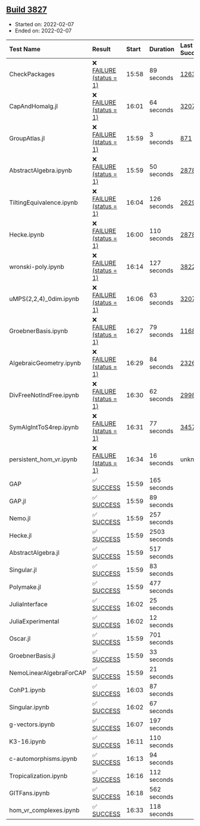 ## [Build 3827](https://oscarci.mathematik.uni-kl.de/job/oscar-stable/3827/)

* Started on: 2022-02-07
* Ended on: 2022-02-07

| Test Name    | Result | Start | Duration | Last Success | First Failure |
|:-------------|:-------|:------|:---------|:-------------|:--------------|
| CheckPackages | ❌ [FAILURE (status = 1)](https://oscarci.mathematik.uni-kl.de/job/oscar-stable/3827/artifact/logs/build-3827/CheckPackages.log) | 15:58 | 89 seconds | [1263](https://oscarci.mathematik.uni-kl.de/job/oscar-stable/1263/) | [1264](https://oscarci.mathematik.uni-kl.de/job/oscar-stable/1264/) |
| CapAndHomalg.jl | ❌ [FAILURE (status = 1)](https://oscarci.mathematik.uni-kl.de/job/oscar-stable/3827/artifact/logs/build-3827/CapAndHomalg.jl.log) | 16:01 | 64 seconds | [3207](https://oscarci.mathematik.uni-kl.de/job/oscar-stable/3207/) | [3208](https://oscarci.mathematik.uni-kl.de/job/oscar-stable/3208/) |
| GroupAtlas.jl | ❌ [FAILURE (status = 1)](https://oscarci.mathematik.uni-kl.de/job/oscar-stable/3827/artifact/logs/build-3827/GroupAtlas.jl.log) | 15:59 | 3 seconds | [871](https://oscarci.mathematik.uni-kl.de/job/oscar-stable/871/) | [872](https://oscarci.mathematik.uni-kl.de/job/oscar-stable/872/) |
| AbstractAlgebra.ipynb | ❌ [FAILURE (status = 1)](https://oscarci.mathematik.uni-kl.de/job/oscar-stable/3827/artifact/logs/build-3827/AbstractAlgebra.ipynb.log) | 15:59 | 50 seconds | [2878](https://oscarci.mathematik.uni-kl.de/job/oscar-stable/2878/) | [2879](https://oscarci.mathematik.uni-kl.de/job/oscar-stable/2879/) |
| TiltingEquivalence.ipynb | ❌ [FAILURE (status = 1)](https://oscarci.mathematik.uni-kl.de/job/oscar-stable/3827/artifact/logs/build-3827/TiltingEquivalence.ipynb.log) | 16:04 | 126 seconds | [2629](https://oscarci.mathematik.uni-kl.de/job/oscar-stable/2629/) | [2630](https://oscarci.mathematik.uni-kl.de/job/oscar-stable/2630/) |
| Hecke.ipynb | ❌ [FAILURE (status = 1)](https://oscarci.mathematik.uni-kl.de/job/oscar-stable/3827/artifact/logs/build-3827/Hecke.ipynb.log) | 16:00 | 110 seconds | [2878](https://oscarci.mathematik.uni-kl.de/job/oscar-stable/2878/) | [2879](https://oscarci.mathematik.uni-kl.de/job/oscar-stable/2879/) |
| wronski-poly.ipynb | ❌ [FAILURE (status = 1)](https://oscarci.mathematik.uni-kl.de/job/oscar-stable/3827/artifact/logs/build-3827/wronski-poly.ipynb.log) | 16:14 | 127 seconds | [3822](https://oscarci.mathematik.uni-kl.de/job/oscar-stable/3822/) | [3823](https://oscarci.mathematik.uni-kl.de/job/oscar-stable/3823/) |
| uMPS(2,2,4)_0dim.ipynb | ❌ [FAILURE (status = 1)](https://oscarci.mathematik.uni-kl.de/job/oscar-stable/3827/artifact/logs/build-3827/uMPS-2-2-4-_0dim.ipynb.log) | 16:06 | 63 seconds | [3207](https://oscarci.mathematik.uni-kl.de/job/oscar-stable/3207/) | [3208](https://oscarci.mathematik.uni-kl.de/job/oscar-stable/3208/) |
| GroebnerBasis.ipynb | ❌ [FAILURE (status = 1)](https://oscarci.mathematik.uni-kl.de/job/oscar-stable/3827/artifact/logs/build-3827/GroebnerBasis.ipynb.log) | 16:27 | 79 seconds | [1168](https://oscarci.mathematik.uni-kl.de/job/oscar-stable/1168/) | [1169](https://oscarci.mathematik.uni-kl.de/job/oscar-stable/1169/) |
| AlgebraicGeometry.ipynb | ❌ [FAILURE (status = 1)](https://oscarci.mathematik.uni-kl.de/job/oscar-stable/3827/artifact/logs/build-3827/AlgebraicGeometry.ipynb.log) | 16:29 | 84 seconds | [2326](https://oscarci.mathematik.uni-kl.de/job/oscar-stable/2326/) | [2327](https://oscarci.mathematik.uni-kl.de/job/oscar-stable/2327/) |
| DivFreeNotIndFree.ipynb | ❌ [FAILURE (status = 1)](https://oscarci.mathematik.uni-kl.de/job/oscar-stable/3827/artifact/logs/build-3827/DivFreeNotIndFree.ipynb.log) | 16:30 | 62 seconds | [2998](https://oscarci.mathematik.uni-kl.de/job/oscar-stable/2998/) | [2999](https://oscarci.mathematik.uni-kl.de/job/oscar-stable/2999/) |
| SymAlgIntToS4rep.ipynb | ❌ [FAILURE (status = 1)](https://oscarci.mathematik.uni-kl.de/job/oscar-stable/3827/artifact/logs/build-3827/SymAlgIntToS4rep.ipynb.log) | 16:31 | 77 seconds | [3457](https://oscarci.mathematik.uni-kl.de/job/oscar-stable/3457/) | [3458](https://oscarci.mathematik.uni-kl.de/job/oscar-stable/3458/) |
| persistent_hom_vr.ipynb | ❌ [FAILURE (status = 1)](https://oscarci.mathematik.uni-kl.de/job/oscar-stable/3827/artifact/logs/build-3827/persistent_hom_vr.ipynb.log) | 16:34 | 16 seconds | unknown | unknown |
| GAP | ✅ [SUCCESS](https://oscarci.mathematik.uni-kl.de/job/oscar-stable/3827/artifact/logs/build-3827/GAP.log) | 15:59 | 165 seconds |  |  |
| GAP.jl | ✅ [SUCCESS](https://oscarci.mathematik.uni-kl.de/job/oscar-stable/3827/artifact/logs/build-3827/GAP.jl.log) | 15:59 | 89 seconds |  |  |
| Nemo.jl | ✅ [SUCCESS](https://oscarci.mathematik.uni-kl.de/job/oscar-stable/3827/artifact/logs/build-3827/Nemo.jl.log) | 15:59 | 257 seconds |  |  |
| Hecke.jl | ✅ [SUCCESS](https://oscarci.mathematik.uni-kl.de/job/oscar-stable/3827/artifact/logs/build-3827/Hecke.jl.log) | 15:59 | 2503 seconds |  |  |
| AbstractAlgebra.jl | ✅ [SUCCESS](https://oscarci.mathematik.uni-kl.de/job/oscar-stable/3827/artifact/logs/build-3827/AbstractAlgebra.jl.log) | 15:59 | 517 seconds |  |  |
| Singular.jl | ✅ [SUCCESS](https://oscarci.mathematik.uni-kl.de/job/oscar-stable/3827/artifact/logs/build-3827/Singular.jl.log) | 15:59 | 83 seconds |  |  |
| Polymake.jl | ✅ [SUCCESS](https://oscarci.mathematik.uni-kl.de/job/oscar-stable/3827/artifact/logs/build-3827/Polymake.jl.log) | 15:59 | 477 seconds |  |  |
| JuliaInterface | ✅ [SUCCESS](https://oscarci.mathematik.uni-kl.de/job/oscar-stable/3827/artifact/logs/build-3827/JuliaInterface.log) | 16:02 | 25 seconds |  |  |
| JuliaExperimental | ✅ [SUCCESS](https://oscarci.mathematik.uni-kl.de/job/oscar-stable/3827/artifact/logs/build-3827/JuliaExperimental.log) | 16:02 | 12 seconds |  |  |
| Oscar.jl | ✅ [SUCCESS](https://oscarci.mathematik.uni-kl.de/job/oscar-stable/3827/artifact/logs/build-3827/Oscar.jl.log) | 15:59 | 701 seconds |  |  |
| GroebnerBasis.jl | ✅ [SUCCESS](https://oscarci.mathematik.uni-kl.de/job/oscar-stable/3827/artifact/logs/build-3827/GroebnerBasis.jl.log) | 15:59 | 33 seconds |  |  |
| NemoLinearAlgebraForCAP | ✅ [SUCCESS](https://oscarci.mathematik.uni-kl.de/job/oscar-stable/3827/artifact/logs/build-3827/NemoLinearAlgebraForCAP.log) | 15:59 | 21 seconds |  |  |
| CohP1.ipynb | ✅ [SUCCESS](https://oscarci.mathematik.uni-kl.de/job/oscar-stable/3827/artifact/logs/build-3827/CohP1.ipynb.log) | 16:03 | 87 seconds |  |  |
| Singular.ipynb | ✅ [SUCCESS](https://oscarci.mathematik.uni-kl.de/job/oscar-stable/3827/artifact/logs/build-3827/Singular.ipynb.log) | 16:02 | 67 seconds |  |  |
| g-vectors.ipynb | ✅ [SUCCESS](https://oscarci.mathematik.uni-kl.de/job/oscar-stable/3827/artifact/logs/build-3827/g-vectors.ipynb.log) | 16:07 | 197 seconds |  |  |
| K3-16.ipynb | ✅ [SUCCESS](https://oscarci.mathematik.uni-kl.de/job/oscar-stable/3827/artifact/logs/build-3827/K3-16.ipynb.log) | 16:11 | 110 seconds |  |  |
| c-automorphisms.ipynb | ✅ [SUCCESS](https://oscarci.mathematik.uni-kl.de/job/oscar-stable/3827/artifact/logs/build-3827/c-automorphisms.ipynb.log) | 16:13 | 94 seconds |  |  |
| Tropicalization.ipynb | ✅ [SUCCESS](https://oscarci.mathematik.uni-kl.de/job/oscar-stable/3827/artifact/logs/build-3827/Tropicalization.ipynb.log) | 16:16 | 112 seconds |  |  |
| GITFans.ipynb | ✅ [SUCCESS](https://oscarci.mathematik.uni-kl.de/job/oscar-stable/3827/artifact/logs/build-3827/GITFans.ipynb.log) | 16:18 | 562 seconds |  |  |
| hom_vr_complexes.ipynb | ✅ [SUCCESS](https://oscarci.mathematik.uni-kl.de/job/oscar-stable/3827/artifact/logs/build-3827/hom_vr_complexes.ipynb.log) | 16:33 | 118 seconds |  |  |
